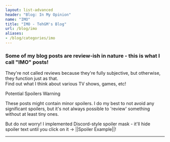 ```yaml
---
layout: list-advanced
header: "Blog: In My Opinion"
name: "IMO"
title: "IMO - TehGM's Blog"
url: /blog/imo
aliases: 
- /blog/categories/imo
---
```


<div class="description">
    <h3>Some of my blog posts are review-ish in nature - this is what I call "IMO" posts!</h3>
    <p>They're not called reviews because they're fully subjective, but otherwise, they function just as that.<br/>Find out what I think about various TV shows, games, etc!</p>
</div>

<div class="details admonition spoiler open">
    <div class="details-summary admonition-title">
        <i class="icon fas fa-exclamation-triangle fa-fw"></i>Potential Spoilers Warning<i class="details-icon fas fa-angle-right fa-fw"></i>
    </div>
    <div class="details-content">
        <div class="admonition-content">
            <p>These posts might contain minor spoilers. I do my best to not avoid any significant spoilers, but it's not always possible to 'review' something without at least tiny ones.</p>
            <p>But do not worry! I implemented Discord-style spoiler mask - it'll hide spoiler text until you click on it -> ||Spoiler Example||!</p>
        </div>
    </div>
</div>

<hr/>